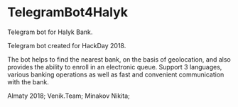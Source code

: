 # TelegramBot4Halyk
Telegram bot for Halyk Bank.

Telegram bot created for HackDay 2018. 

The bot helps to find the nearest bank, on the basis of geolocation, and also provides the ability to enroll in an electronic queue.
Support 3 languages, various banking operations as well as fast and convenient communication with the bank.

Almaty 2018; Venik.Team; Minakov Nikita;
